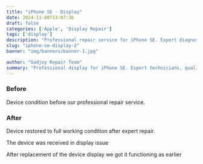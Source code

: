 ```yaml
---
title: "iPhone SE - Display"
date: 2024-11-08T13:07:36
draft: false
categories: ['Apple', 'Display Repair']
tags: ['display']
description: "Professional repair service for iPhone SE. Expert diagnosis and quality repairs in Bangalore."
slug: "iphone-se-display-2"
banner: "img/banners/banner-1.jpg"

author: "Gadjoy Repair Team"
summary: "Professional display for iPhone SE. Expert technicians, quality parts, warranty included."
---
```


### Before

Device condition before our professional repair service.

### After

Device restored to full working condition after expert repair.

The device was received in display issue

After replacement of the device display we got it functioning as earlier